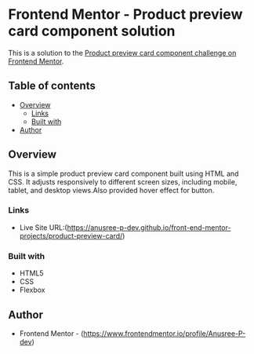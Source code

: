 # Frontend Mentor - Product preview card component solution

This is a solution to the [Product preview card component challenge on Frontend Mentor](https://www.frontendmentor.io/challenges/product-preview-card-component-GO7UmttRfa).
## Table of contents

- [Overview](#overview)
  - [Links](#links)
  - [Built with](#built-with)
- [Author](#author)


## Overview

This is a simple product preview card component built using HTML and CSS. It adjusts responsively to different screen sizes, including mobile, tablet, and desktop views.Also provided hover effect for button.

### Links

- Live Site URL:(https://anusree-p-dev.github.io/front-end-mentor-projects/product-preview-card/)

### Built with

- HTML5
- CSS
- Flexbox

## Author

- Frontend Mentor - (https://www.frontendmentor.io/profile/Anusree-P-dev)

